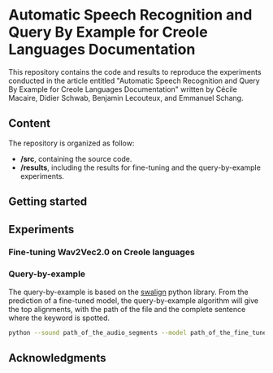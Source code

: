 # Automatic Speech Recognition and Query By Example for Creole Languages Documentation

This repository contains the code and results to reproduce the experiments conducted in the article entitled "Automatic Speech Recognition and Query By Example for Creole Languages Documentation" written by Cécile Macaire, Didier Schwab, Benjamin Lecouteux, and Emmanuel Schang.

## Content

The repository is organized as follow:
* **/src**, containing the source code.
* **/results**, including the results for fine-tuning and the query-by-example experiments.

## Getting started

## Experiments

### Fine-tuning Wav2Vec2.0 on Creole languages

### Query-by-example

The query-by-example is based on the [swalign](https://github.com/mbreese/swalign) python library. From the prediction of a fine-tuned model, the query-by-example algorithm will give the top alignments, with the path of the file and the complete sentence where the keyword is spotted.

```bash
python --sound path_of_the_audio_segments --model path_of_the_fine_tuned_model --transcript transcription_file
```

## Acknowledgments
